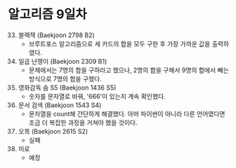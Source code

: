 # 알고리즘 9일차
33. 블랙잭 (Baekjoon 2798 B2)
    * 브루트포스 알고리즘으로 세 카드의 합을 모두 구한 후 가장 가까운 값을 출력하였다.
34. 일곱 난쟁이 (Baekjoon 2309 B1)
    * 문제에서는 7명의 합을 구하라고 했으나, 2명의 합을 구해서 9명의 합에서 빼는 방식으로 7명의 합을 구했다.
35. 영화감독 숌 S5 (Baekjoon 1436 S5)
    * 숫자를 문자열로 바꿔, '666'이 있는지 계속 확인했다.
36. 문서 검색 (Baekjoon 1543 S4)
    * 문자열을 count해 간단하게 해결했다. 아마 파이썬이 아니라 다른 언어였다면 조금 더 복잡한 과정을 거쳐야 했을 것이다.
37. 오목 (Baekjoon 2615 S2)
    * 실패
38. 미로 
    * 예정